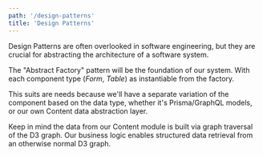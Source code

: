 ```yaml
---
path: '/design-patterns'
title: 'Design Patterns'
---
```


Design Patterns are often overlooked in software engineering, but they are crucial for abstracting the architecture of a software system.

The "Abstract Factory" pattern will be the foundation of our system. With each component type (_Form_, _Table_) as instantiable from the factory.

This suits are needs because we'll have a separate variation of the component based on the data type, whether it's Prisma/GraphQL models, or our own Content data abstraction layer.

Keep in mind the data from our Content module is built via graph traversal of the D3 graph. Our business logic enables structured data retrieval from an otherwise normal D3 graph.
